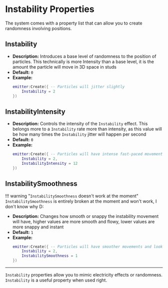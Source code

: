 # Instability Properties

The system comes with a property list that can allow you to create randomness involving positions.

## **Instability**

- **Description:** Introduces a base level of randomness to the position of particles. This technically is more Intensity than a base level, it is the amount the particle will move in 3D space in studs
- **Default:** `0`
- **Example:**
  ```lua
  emitter:Create({ -- Particles will jitter slightly
      Instability = 2
  })
  ```

## **InstabilityIntensity**

- **Description:** Controls the intensity of the `Instability` effect. This belongs more to a `Instability` rate more than intensity, as this value will be how many times the `Instability` jitter will happen per second
- **Default:** `0`
- **Example:**
  ```lua
  emitter:Create({ -- Particles will have intense fast-paced movement
      Instability = 2,
      InstabilityIntensity = 12
  })
  ```

## **InstabilitySmoothness**

!!! warning "`InstabilitySmoothness` doesn't work at the moment"
    `InstabilitySmoothness` is entirely broken at the moment and won't work, I don't know why D:

- **Description:** Changes how smooth or snappy the instability movement will have, higher values are more smooth and flowy, lower values are more snappy and instant
- **Default:** `1`
- **Example:**
  ```lua
  emitter:Create({ -- Particles will have smoother movements and look flowy
      Instability = 2,
      InstabilitySmoothness = 1
  })
  ```

---

`Instability` properties allow you to mimic electricity effects or randomness. `Instability` is a useful property when used right.